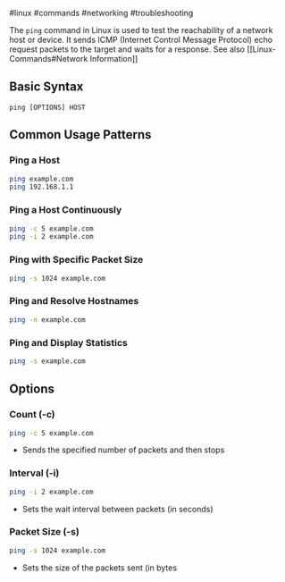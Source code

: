 #linux #commands #networking #troubleshooting

The `ping` command in Linux is used to test the reachability of a network host or device. It sends ICMP (Internet Control Message Protocol) echo request packets to the target and waits for a response. See also [[Linux-Commands#Network Information]]

## Basic Syntax
```
ping [OPTIONS] HOST
```

## Common Usage Patterns

### Ping a Host
```bash
ping example.com
ping 192.168.1.1
```

### Ping a Host Continuously
```bash
ping -c 5 example.com
ping -i 2 example.com
```

### Ping with Specific Packet Size
```bash
ping -s 1024 example.com
```

### Ping and Resolve Hostnames
```bash
ping -n example.com
```

### Ping and Display Statistics
```bash
ping -s example.com
```

## Options

### Count (-c)
```bash
ping -c 5 example.com
```
- Sends the specified number of packets and then stops

### Interval (-i)
```bash
ping -i 2 example.com
```
- Sets the wait interval between packets (in seconds)

### Packet Size (-s)
```bash
ping -s 1024 example.com
```
- Sets the size of the packets sent (in bytes
